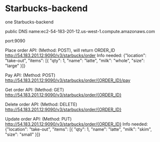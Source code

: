 # Starbucks-backend
one Starbucks-backend

public DNS name:ec2-54-183-201-12.us-west-1.compute.amazonaws.com

port:9090

Place order API: 
(Method: POST), will return ORDER_ID
http://54.183.201.12:9090/v3/starbucks/order
Info needed:
	{"location": "take-out",
  	 "items": [{
      "qty": 1,
      "name": "latte",
      "milk": "whole",
      "size": "large"
    }]}

Pay API: 
(Method: POST)
http://54.183.201.12:9090/v3/starbucks/order/{ORDER_ID}/pay

Get order API: 
(Method: GET)
http://54.183.201.12:9090/v3/starbucks/order/{ORDER_ID}

Delete order API:
(Method: DELETE)
http://54.183.201.12:9090/v3/starbucks/order/{ORDER_ID}

Update order API:
(Method: PUT)
http://54.183.201.12:9090/v3/starbucks/order/{ORDER_ID}
Info needed:
	{"location": "take-out",
     "items": [{
      "qty": 1,
      "name": "latte",
      "milk": "skim",
      "size": "small"
    }]}
